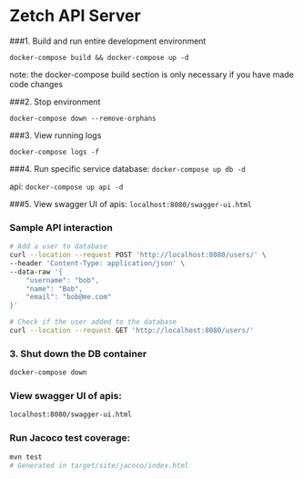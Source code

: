 # Zetch API Server

###1. Build and run entire development environment
```
docker-compose build && docker-compose up -d
```
note: the docker-compose build section is only necessary if you have made code changes

###2. Stop environment
```
docker-compose down --remove-orphans
```

###3. View running logs
```
docker-compose logs -f
```

###4. Run specific service
database: `docker-compose up db -d`

api: `docker-compose up api -d`

###5. View swagger UI of apis:
`localhost:8080/swagger-ui.html`


### Sample API interaction

```bash
# Add a user to database
curl --location --request POST 'http://localhost:8080/users/' \
--header 'Content-Type: application/json' \
--data-raw '{
    "username": "bob",
    "name": "Bob",
    "email": "bob@me.com"
}'

# Check if the user added to the database
curl --location --request GET 'http://localhost:8080/users/'
```

### 3. Shut down the DB container

```bash
docker-compose down
```

### View swagger UI of apis: 
```bash
localhost:8080/swagger-ui.html
```

### Run Jacoco test coverage:
```bash
mvn test
# Generated in target/site/jacoco/index.html
```
